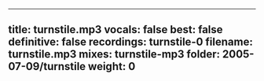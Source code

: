 
---
title: turnstile.mp3
vocals: false
best: false
definitive: false
recordings: turnstile-0
filename: turnstile.mp3
mixes: turnstile-mp3
folder: 2005-07-09/turnstile
weight: 0
---
